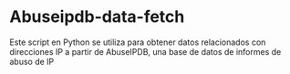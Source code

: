 # Abuseipdb-data-fetch
 Este script en Python se utiliza para obtener datos relacionados con direcciones IP a partir de AbuseIPDB, una base de datos de informes de abuso de IP
